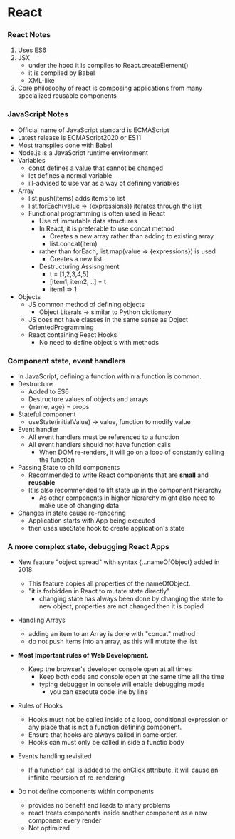 # React
### React Notes
1. Uses ES6 
2. JSX
    - under the hood it is compiles to React.createElement()
    - it is compiled by Babel
    - XML-like
3. Core philosophy of react is composing applications from many specialized reusable components
### JavaScript Notes
- Official name of JavaScript standard is ECMAScript
- Latest release is ECMAScript2020 or ES11
- Most transpiles done with Babel
- Node.js is a JavaScript runtime environment
- Variables
    - const defines a value that cannot be changed
    - let defines a normal variable
    - ill-advised to use var as a way of defining variables
- Array
    - list.push(items) adds items to list
    - list.forEach(value => {expressions}) iterates through the list
    - Functional programming is often used in React
        - Use of immutable data structures
        - In React, it is preferable to use concat method
            - Creates a new array rather than adding to existing array 
            - list.concat(item)
        - rather than forEach, list.map(value => {expressions}) is used
            - Creates a new list.
        - Destructuring Assisngment
            - t = [1,2,3,4,5]
            - [item1, item2, ..] = t
            - item1 => 1
- Objects
    - JS common method of defining objects
        - Object Literals -> similar to Python dictionary
    - JS does not have classes in the same sense as Object OrientedProgramming
    - React containing React Hooks
        - No need to define object's with methods
 
### Component state, event handlers  
- In JavaScript, defining a function within a function is common.
- Destructure
    - Added to ES6
    - Destructure values of objects and arrays
    - {name, age} = props
- Stateful component
    - useState(initialValue) -> value, function to modify value
- Event handler
    - All event handlers must be referenced to a function
    - All event handlers should not have function calls
        - When DOM re-renders, it will go on a loop of constantly calling the function
- Passing State to child components
    - Recommended to write React components that are <b>small</b> and <b>reusable</b>
    - It is also recommended to lift state up in the component hierarchy
        - As other components in higher hierarchy might also need to make use of changing data
- Changes in state cause re-rendering
    - Application starts with App being executed
    - then uses useState hook to create application's state

### A more complex state, debugging React Apps
- New feature "object spread" with syntax {...nameOfObject} added in 2018
    - This feature copies all properties of the nameOfObject.
    - "it is forbidden in React to mutate state directly"
        - changing state has always been done by changing the state to new object, properties are not changed then it is copied
- Handling Arrays
    - adding an item to an Array is done with "concat" method
    - do not push items into an array, as this will mutate the list

- **Most Important rules of Web Development.**
    - Keep the browser's developer console open at all times
        - Keep both code and console open at the same time all the time
        - typing debugger in console will enable debugging mode
            - you can execute code line by line
- Rules of Hooks
    - Hooks must not be called inside of a loop, conditional expression or any place that is not a function defining component.
    - Ensure that hooks are always called in same order.
    - Hooks can must only be called in side a functio body
- Events handling revisited
    - If a function call is added to the onClick attribute, it will cause an infinite recursion of re-rendering
- Do not define components within components
    - provides no benefit and leads to many problems
    - react treats components inside another component as a new component every render
    - Not optimized
    